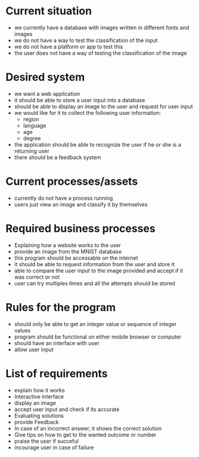 # Current situation 
- we currently have a database with images written in different fonts and images
- we do not have a way to test the classification of the input
- we do not have a platform or app to test this
- the user does not have a way of testing the classification of the image


# Desired system 
- we want a web application
- it should be able to store a user input into a database 
- should be able to display an image to the user and request for user input
- we would like for it to collect the following user information:
  - region
  - language
  - age
  - degree
- the application should be able to recognize the user if he or she is a returning user
- there should be a feedback system


# Current processes/assets
- currently do not have a process running
- users just view an image and classify it by themselves 
 
# Required business processes
- Explaining how a website works to the user
- provide an image from the MNIST database
- this program should be accessable on the internet 
- it should be able to request information from the user and store it
- able to compare the user input to the image provided and accept if it was correct or not
- user can try multiples times and all the attempts should be stored 


# Rules for the program
- should only be able to get an integer value or sequence of integer values
- program should be functional on either mobile browser or computer
- should have an interface with user 
- allow user input


# List of requirements
- explain how it works
- Interactive interface
- display an image 
- accept user input and check if its accurate
- Evaluating solutions
- provide Feedback 
- In case of an incorrect answer, it shows the correct solution
- Give tips on how to get to the wanted outcome or number
- praise the user if succeful
- incourage user in case of failure 
